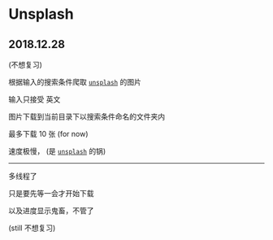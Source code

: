 # Unsplash

## 2018.12.28

(不想复习)

根据输入的搜索条件爬取 [`unsplash`](https://unsplash.com/) 的图片

输入只接受 英文

图片下载到当前目录下以搜索条件命名的文件夹内

最多下载 10 张 (for now)

速度极慢， (是 [`unsplash`](https://unsplash.com/) 的锅)

***

多线程了

只是要先等一会才开始下载

以及进度显示鬼畜，不管了

(still 不想复习)